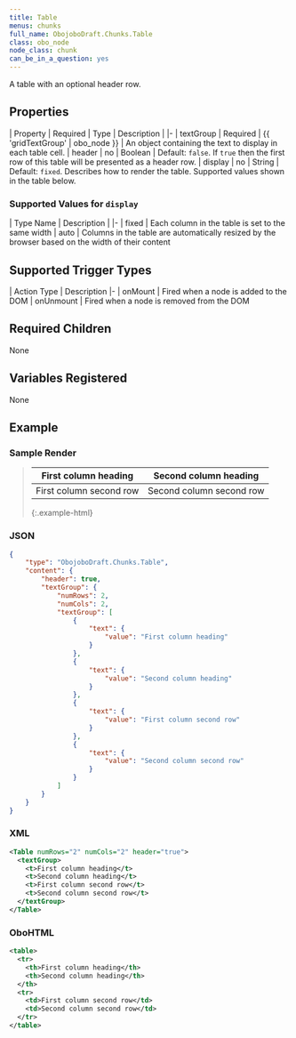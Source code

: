 ```yaml
---
title: Table
menus: chunks
full_name: ObojoboDraft.Chunks.Table
class: obo_node
node_class: chunk
can_be_in_a_question: yes
---
```


A table with an optional header row.

## Properties

| Property | Required | Type | Description |
|-
| textGroup | Required | {{ 'gridTextGroup' | obo_node }} | An object containing the text to display in each table cell.
| header | no | Boolean | Default: `false`. If `true` then the first row of this table will be presented as a header row.
| display | no | String | Default: `fixed`. Describes how to render the table. Supported values shown in the table below.

### Supported Values for `display`

| Type Name | Description |
|-
| fixed | Each column in the table is set to the same width
| auto | Columns in the table are automatically resized by the browser based on the width of their content

## Supported Trigger Types

| Action Type | Description
|-
| onMount | Fired when a node is added to the DOM
| onUnmount | Fired when a node is removed from the DOM

## Required Children

None

## Variables Registered

None

## Example

### Sample Render

> | First column heading    | Second column heading    |
> | ----------------------- | ------------------------ |
> | First column second row | Second column second row |
>
> {:.example-html}

### JSON

```json
{
	"type": "ObojoboDraft.Chunks.Table",
	"content": {
		"header": true,
		"textGroup": {
			"numRows": 2,
			"numCols": 2,
			"textGroup": [
				{
					"text": {
						"value": "First column heading"
					}
				},
				{
					"text": {
						"value": "Second column heading"
					}
				},
				{
					"text": {
						"value": "First column second row"
					}
				},
				{
					"text": {
						"value": "Second column second row"
					}
				}
			]
		}
	}
}
```

### XML

```xml
<Table numRows="2" numCols="2" header="true">
  <textGroup>
    <t>First column heading</t>
    <t>Second column heading</t>
    <t>First column second row</t>
    <t>Second column second row</t>
  </textGroup>
</Table>
```

### OboHTML

```xml
<table>
  <tr>
    <th>First column heading</th>
    <th>Second column heading</th>
  </th>
  <tr>
    <td>First column second row</td>
    <td>Second column second row</td>
  </tr>
</table>
```
